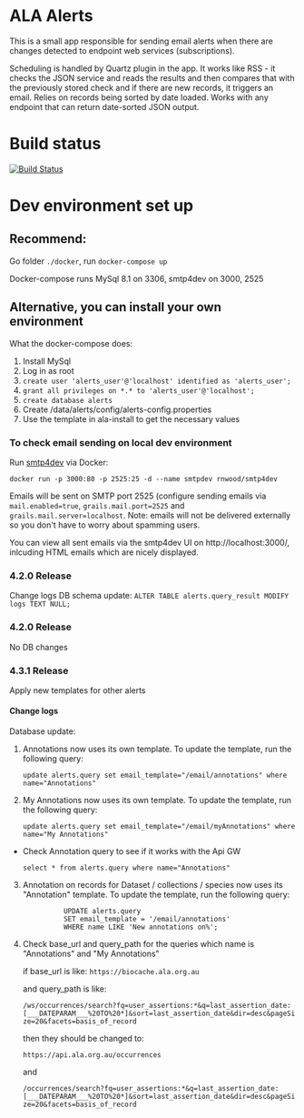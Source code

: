 # ALA Alerts

This is a small app responsible for sending email alerts when there are changes detected to endpoint web services (subscriptions).

Scheduling is handled by Quartz plugin in the app. It works like RSS - it checks the JSON service and reads the results and then compares that with the previously stored check and if there are new records, it triggers an email. Relies on records being sorted by date loaded. Works with any endpoint that can return date-sorted JSON output.

# Build status

[![Build Status](https://api.travis-ci.com/AtlasOfLivingAustralia/alerts.svg?branch=develop)](https://app.travis-ci.com/github/AtlasOfLivingAustralia/alerts)

# Dev environment set up 

## Recommend: 
Go folder ```./docker```, run ```docker-compose up```

Docker-compose runs MySql 8.1 on 3306, smtp4dev on 3000, 2525
  

## Alternative, you can install your own environment

What the docker-compose does:
1. Install MySql
1. Log in as root
1. ```create user 'alerts_user'@'localhost' identified as 'alerts_user';```
1. ```grant all privileges on *.* to 'alerts_user'@'localhost';```
1. ```create database alerts```
1. Create /data/alerts/config/alerts-config.properties
1. Use the template in ala-install to get the necessary values


### To check email sending on local dev environment
Run [smtp4dev](https://github.com/rnwood/smtp4dev) via Docker:

`docker run -p 3000:80 -p 2525:25 -d --name smtpdev rnwood/smtp4dev`

Emails will be sent on SMTP port 2525 (configure sending emails via `mail.enabled=true`, `grails.mail.port=2525` and `grails.mail.server=localhost`. Note: emails will not be delivered externally so you don't have to worry about spamming users.

You can view all sent emails via the smtp4dev UI on http://localhost:3000/, inlcuding HTML emails which are nicely displayed.


### 4.2.0 Release

Change logs
DB schema update:
``` ALTER TABLE alerts.query_result MODIFY logs TEXT NULL; ```

### 4.2.0 Release
No DB changes


### 4.3.1 Release
Apply new templates for other alerts

#### Change logs

Database update:

1. Annotations now uses its own template. To update the template, run the following query:

    ```update alerts.query set email_template="/email/annotations" where name="Annotations"```


2. My Annotations now uses its own template. To update the template, run the following query:

    ```update alerts.query set email_template="/email/myAnnotations" where name="My Annotations"```

* Check Annotation query to see if it works with the Api GW

    ```select * from alerts.query where name="Annotations"```


3. Annotation on records for Dataset / collections / species  now uses its "Annotation" template. To update the template, run the following query:

    ```       
              UPDATE alerts.query 
              SET email_template = '/email/annotations'
              WHERE name LIKE 'New annotations on%';
   ```
4. Check base_url and query_path for the queries which name is "Annotations" and "My Annotations"
    

     if base_url is like:
      ```https://biocache.ala.org.au```
    
      and query_path is like:
    
      ```/ws/occurrences/search?fq=user_assertions:*&q=last_assertion_date:[___DATEPARAM___%20TO%20*]&sort=last_assertion_date&dir=desc&pageSize=20&facets=basis_of_record```
    
      then they should be changed to:
    
      ```https://api.ala.org.au/occurrences```
    
      and
    
      ```/occurrences/search?fq=user_assertions:*&q=last_assertion_date:[___DATEPARAM___%20TO%20*]&sort=last_assertion_date&dir=desc&pageSize=20&facets=basis_of_record```
